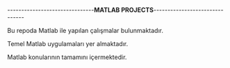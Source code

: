 -------------------------------**MATLAB PROJECTS**-------------------------------

Bu repoda Matlab ile yapılan çalışmalar bulunmaktadır. 

Temel Matlab uygulamaları yer almaktadır.

Matlab konularının tamamını içermektedir.
